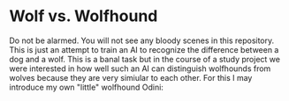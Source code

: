 # Wolf vs. Wolfhound

Do not be alarmed. You will not see any bloody scenes in this repository. This is just an attempt to train an AI to recognize the difference between a dog and a wolf. This is a banal task but in the course of a study project we were interested in how well such an AI can distinguish wolfhounds from wolves because they are very simiular to each other. For this I may introduce my own "little" wolfhound Odini:
